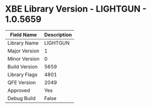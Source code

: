 # XBE Library Version - LIGHTGUN - 1.0.5659

| Field Name | Description |
|---|---|
| Library Name | LIGHTGUN |
| Major Version | 1 |
| Minor Version | 0 |
| Build Version | 5659 |
| Library Flags | 4801 |
| QFE Version | 2049 |
| Approved | Yes |
| Debug Build | False |
